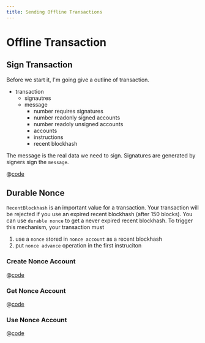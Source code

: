 ```yaml
---
title: Sending Offline Transactions
---
```


# Offline Transaction

## Sign Transaction

Before we start it, I'm going give a outline of transaction.

- transaction
  - signautres
  - message
    - number requires signatures
    - number readonly signed accounts
    - number readoly unsigned accounts
    - accounts
    - instructions
    - recent blockhash

The message is the real data we need to sign. Signatures are generated by signers sign the `message`.

<CodeGroup>
  <CodeGroupItem title="TS" active>

@[code](@/code/offline-transactions/sign-transaction/main.en.ts)

  </CodeGroupItem>
</CodeGroup>

## Durable Nonce

`RecentBlockhash` is an important value for a transaction. Your transaction will be rejected if you use an expired recent blockhash (after 150 blocks). You can use `durable nonce` to get a never expired recent blockhash. To trigger this mechanism, your transaction must

1. use a `nonce` stored in `nonce account` as a recent blockhash
2. put `nonce advance` operation in the first instruciton

### Create Nonce Account

<CodeGroup>
  <CodeGroupItem title="TS" active>

@[code](@/code/offline-transactions/durable-nonce/create-nonce-account/main.en.ts)

  </CodeGroupItem>
</CodeGroup>

### Get Nonce Account

<CodeGroup>
  <CodeGroupItem title="TS" active>

@[code](@/code/offline-transactions/durable-nonce/get-nonce-account/main.en.ts)

  </CodeGroupItem>
</CodeGroup>

### Use Nonce Account

<CodeGroup>
  <CodeGroupItem title="TS" active>

@[code](@/code/offline-transactions/durable-nonce/use-nonce-account/main.en.ts)

  </CodeGroupItem>
</CodeGroup>